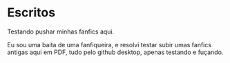 # Escritos
 Testando pushar minhas fanfics aqui.

 Eu sou uma baita de uma fanfiqueira, e resolvi testar subir umas fanfics antigas aqui em PDF, tudo pelo github desktop, apenas testando e fuçando. 
